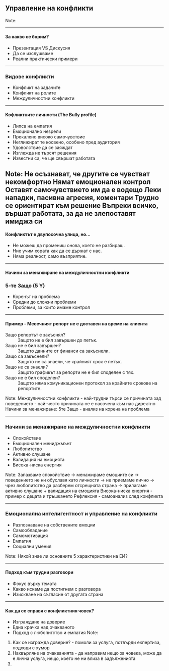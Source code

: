 ## <!-- .element: class="main-title" --> Управление на конфликти 

Note: 

---
#### За какво се борим?
* <!-- .element: class="fragment" --> Презентация VS Дискусия
* <!-- .element: class="fragment" --> Да се изслушваме
* <!-- .element: class="fragment" --> Реални практически примери

---

### Видове конфликти

* <!-- .element: class="fragment" --> Конфликт на задачите
* <!-- .element: class="fragment" --> Конфликт на ролите
* <!-- .element: class="fragment" --> Междуличностни конфликти

----
#### Кофликтните личности (The Bully profile)

* <!-- .element: class="fragment" --> Липса на емпатия
* <!-- .element: class="fragment" --> Емоционално незрели
* <!-- .element: class="fragment" --> Прекалено високо самочувствие
* <!-- .element: class="fragment" --> Неглижират те косвено, особено пред аудитория
* <!-- .element: class="fragment" --> Удоволствие да се заяждат
* <!-- .element: class="fragment" --> Изглежда не търсят решения
* <!-- .element: class="fragment" --> Известни са, че ще свършат работата


  
Note:
Не осъзнават, че другите се чувстват некомфортно
Нямат емоционален контрол
Оставят самочувствието им да е водещо
Леки нападки, пасивна агресия, коментари
Трудно се ориентират към решение
Въпреки всичко, вършат работата, за да не злепоставят имиджа си
---

#### Конфликтът е двупосочна улица, но...
* <!-- .element: class="fragment" --> Не можеш да промениш онова, което не разбираш.
* <!-- .element: class="fragment" --> Ние учим хората как да се държат с нас.
* <!-- .element: class="fragment" --> Няма реалност, само възприятие.

---

#### Начини за менажиране на междуличностни конфликти
### 5-те Защо (5 Y)

* <!-- .element: class="fragment" --> Коренът на проблема
* <!-- .element: class="fragment" --> Средни до сложни проблеми
* <!-- .element: class="fragment" --> Проблеми, за които имаме контрол
---
#### Пример - Месечният репорт не е доставен на време на клиента
<dl>
    <dt class="fragment">Защо репортът е закъснял?</dt>
    <dd class="fragment">Защото не е бил завършен до петък.</dd>
    <dt class="fragment">Защо не е бил завършен?</dt>
    <dd class="fragment">Защото данните от финанси са закъснели.</dd>
    <dt class="fragment">Защо са закъснели?</dt>
    <dd class="fragment">Защото не са знаели, че крайният срок е петък.</dd>
    <dt class="fragment">Защо не са знаели?</dt>
    <dd class="fragment">Защото графикът за репорти не е бил споделен с тях.</dd>
    <dt class="fragment">Защо не е бил споделен?</dt>
    <dd class="fragment">Защото няма комуникационен протокол за крайните срокове на репортите.</dd>
</dl>

Note:
Междуличностни конфликти - най-трудни
търси се причината зад поведението - най-често причината не е насочена към нас директно
Начини за менажиране: 5те Защо - анализ на корена на проблема 


---

### Начини за менажиране на междуличностни конфликти
 * <!-- .element: class="fragment" --> Спокойствие
  * <!-- .element: class="fragment" --> Емоционален мениджмънт
  * <!-- .element: class="fragment" --> Любопитство
  * <!-- .element: class="fragment" --> Активно слушане
  * <!-- .element: class="fragment" --> Валидация на емоцията
  * <!-- .element: class="fragment" --> Висока-ниска енергия

Note:
Запазваме спокойствие -> менажираме емоциите си -> поведението не ни обуславя като личности -> не приемаме лично -> чрез любопитство да разберем отсрещната страна -> прилагаме активно слушане + валидация на емоцията
Висока-ниска енергия - пример с децата и тръшкането
Рефлексия - самоанализ след конфликта

----

### Емоционална интелигентност и управление на конфликти
  * <!-- .element: class="fragment" --> Разпознаване на собствените емоции
  * <!-- .element: class="fragment" --> Самообладание
  * <!-- .element: class="fragment" --> Самомотивация
  * <!-- .element: class="fragment" --> Емпатия
  * <!-- .element: class="fragment" --> Социални умения

Note:
Някой знае ли основните 5 характеристики на ЕИ?

----
#### Подход към трудни разговори
* <!-- .element: class="fragment" --> Фокус върху темата
* <!-- .element: class="fragment" --> Какво искаме да постигнем с разговора
* <!-- .element: class="fragment" --> Изискване на съгласие от другата страна
----

#### Как да се справя с конфликтния човек?
* <!-- .element: class="fragment" --> Изграждане на доверие
* <!-- .element: class="fragment" --> Една крачка над очакваното
* <!-- .element: class="fragment" --> Подход с любопитство и емпатия
  Note:
1. Как се изгражда доверие? - помоли за услуга, потвърди екпертиза, подходи с хумор
2. Нахвърляне на очакванията - да направим нещо за човека, може да е лична услуга, нещо, което не ни влиза в задълженията
3. 
